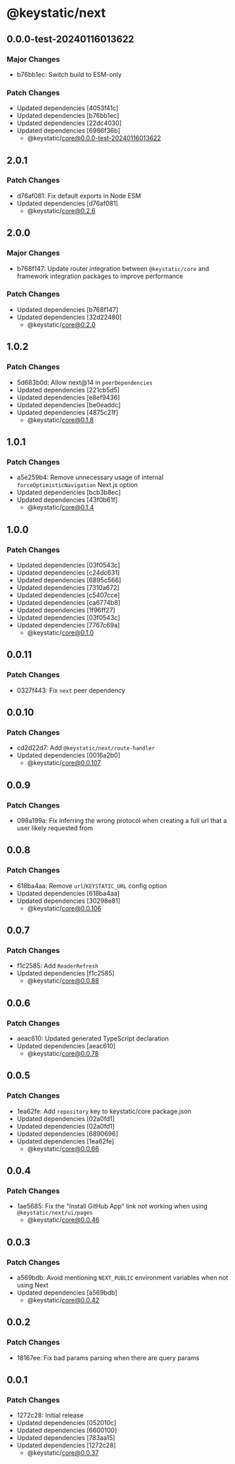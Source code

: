 # @keystatic/next

## 0.0.0-test-20240116013622

### Major Changes

- b76bb1ec: Switch build to ESM-only

### Patch Changes

- Updated dependencies [4053f41c]
- Updated dependencies [b76bb1ec]
- Updated dependencies [22dc4030]
- Updated dependencies [6986f36b]
  - @keystatic/core@0.0.0-test-20240116013622

## 2.0.1

### Patch Changes

- d76af081: Fix default exports in Node ESM
- Updated dependencies [d76af081]
  - @keystatic/core@0.2.6

## 2.0.0

### Major Changes

- b768f147: Update router integration between `@keystatic/core` and framework
  integration packages to improve performance

### Patch Changes

- Updated dependencies [b768f147]
- Updated dependencies [32d22480]
  - @keystatic/core@0.2.0

## 1.0.2

### Patch Changes

- 5d683b0d: Allow next@14 in `peerDependencies`
- Updated dependencies [221cb5d5]
- Updated dependencies [e8ef9436]
- Updated dependencies [be0eaddc]
- Updated dependencies [4875c21f]
  - @keystatic/core@0.1.8

## 1.0.1

### Patch Changes

- a5e259b4: Remove unnecessary usage of internal `forceOptimisticNavigation`
  Next.js option
- Updated dependencies [bcb3b8ec]
- Updated dependencies [43f0b61f]
  - @keystatic/core@0.1.4

## 1.0.0

### Patch Changes

- Updated dependencies [03f0543c]
- Updated dependencies [c24dc631]
- Updated dependencies [6895c566]
- Updated dependencies [7310a672]
- Updated dependencies [c5407cce]
- Updated dependencies [ca6774b8]
- Updated dependencies [1f96ff27]
- Updated dependencies [03f0543c]
- Updated dependencies [7767c69a]
  - @keystatic/core@0.1.0

## 0.0.11

### Patch Changes

- 0327f443: Fix `next` peer dependency

## 0.0.10

### Patch Changes

- cd2d22d7: Add `@keystatic/next/route-handler`
- Updated dependencies [0016a2b0]
  - @keystatic/core@0.0.107

## 0.0.9

### Patch Changes

- 098a199a: Fix inferring the wrong protocol when creating a full url that a
  user likely requested from

## 0.0.8

### Patch Changes

- 618ba4aa: Remove `url`/`KEYSTATIC_URL` config option
- Updated dependencies [618ba4aa]
- Updated dependencies [30298e81]
  - @keystatic/core@0.0.106

## 0.0.7

### Patch Changes

- f1c2585: Add `ReaderRefresh`
- Updated dependencies [f1c2585]
  - @keystatic/core@0.0.88

## 0.0.6

### Patch Changes

- aeac610: Updated generated TypeScript declaration
- Updated dependencies [aeac610]
  - @keystatic/core@0.0.78

## 0.0.5

### Patch Changes

- 1ea62fe: Add `repository` key to keystatic/core package.json
- Updated dependencies [02a0fd1]
- Updated dependencies [02a0fd1]
- Updated dependencies [6890696]
- Updated dependencies [1ea62fe]
  - @keystatic/core@0.0.66

## 0.0.4

### Patch Changes

- 1ae5685: Fix the "Install GitHub App" link not working when using
  `@keystatic/next/ui/pages`
  - @keystatic/core@0.0.46

## 0.0.3

### Patch Changes

- a569bdb: Avoid mentioning `NEXT_PUBLIC` environment variables when not using
  Next
- Updated dependencies [a569bdb]
  - @keystatic/core@0.0.42

## 0.0.2

### Patch Changes

- 18167ee: Fix bad params parsing when there are query params

## 0.0.1

### Patch Changes

- 1272c28: Initial release
- Updated dependencies [052010c]
- Updated dependencies [6600100]
- Updated dependencies [783aa15]
- Updated dependencies [1272c28]
  - @keystatic/core@0.0.37
